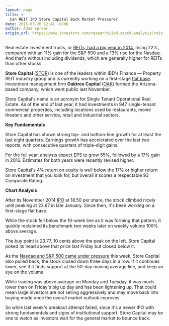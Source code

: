 ```yaml
---
layout: page
title: >-
  Can REIT IPO Store Capital Buck Market Pressure?
date: 2015-03-26 12:41 -0700
author: Adam Spreer
origin_url: https://www.investors.com/research/ibd-stock-analysis/reit-ipo-stock-store-capital-forms-firststage-flat-base/
---
```






Real estate investment trusts, or [REITs, had a big year in 2014](http://news.investors.com/investing-ipo-analysis/012615-736298-how-are-reits-doing.htm), rising 22%, compared with an 11% gain for the S&P 500 and a 13% rise for the Nasdaq. And that's without including dividends, which are generally higher for REITs than other stocks.


**Store Capital** ([STOR](https://research.investors.com/quote.aspx?symbol=STOR)) is one of the leaders within IBD's Finance — Property REIT industry group and is currently working on a first-stage [flat base](http://ibdtv.investors.com/656343-getting-started-chart-patterns-flat-base.aspx). Investment management firm **Oaktree Capital** ([OAK](https://research.investors.com/quote.aspx?symbol=OAK)) formed the Arizona-based company, which went public last November.


Store Capital's name is an acronym for Single Tenant Operational Real Estate. As of the end of last year, it had investments in 947 single-tenant commercial properties, including locations used by restaurants, movie theaters and other service, retail and industrial sectors.


**Key Fundamentals**


Store Capital has shown strong top- and bottom-line growth for at least the last eight quarters. Earnings growth has accelerated over the last two reports, with consecutive quarters of triple-digit gains.


For the full year, analysts expect EPS to grow 55%, followed by a 17% gain in 2016. Estimates for both years were recently revised higher.


Store Capital's 4% return on equity is well below the 17% or higher return on investment that you look for, but overall it scores a respectable 93 Composite Rating.


**Chart Analysis**


After its November 2014 [IPO](http://news.investors.com/iponews.htm) at 18.50 per share, the stock climbed nicely until peaking at 23.67 in late January. Since then, it's been working on a first-stage flat base.


While the stock fell below the 10-week line as it was forming that pattern, it quickly reclaimed its benchmark two weeks later on weekly volume 109% above average.


The buy point is 23.77, 10 cents above the peak on the left. Store Capital poked its head above that price last Friday but closed below it.


As the [Nasdaq and S&P 500 came under pressure](http://news.investors.com/investing-the-big-picture/032515-745123-stocks-tumble-in-higher-trade-biotechs-chips-hit-hard.htm) this week, Store Capital also pulled back; the stock closed down three days in a row. If it continues lower, see if it finds support at the 50-day moving average line, and keep an eye on the volume.


While trading was above average on Monday and Tuesday, it was much lower than on Friday's big up day and has been lightening up. That could mean large investors are not selling aggressively and may move back into buying mode once the overall market outlook improves.


So while last week's breakout attempt failed, since it's a newer IPO with strong fundamentals and signs of institutional support, Store Capital may be one to watch as investors wait for the general market to bounce back.




